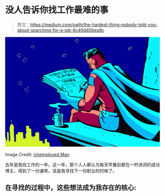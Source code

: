 # 没人告诉你找工作最难的事

> 原文：<https://medium.com/swlh/the-hardest-thing-nobody-told-you-about-searching-for-a-job-6c49d40bea9c>

![](img/d3f73891a074257d3b4dbb4225a8f6e3.png)

Image Credit: [Unemployed Man](http://unemployedman.com/)

去年是我找工作的一年。这一年，那个人人都认为每天早餐前都在一杆进洞的成功博主，得到了一份谦卑。该是我寻找下一份职业的时候了。

## 在寻找的过程中，这些想法成为我存在的核心: